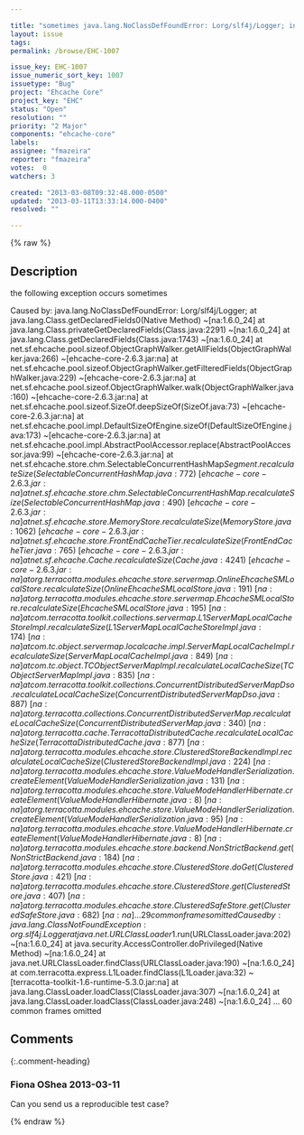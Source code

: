 ```yaml
---

title: "sometimes java.lang.NoClassDefFoundError: Lorg/slf4j/Logger; into ObjectGraphWalker.getAllFields"
layout: issue
tags: 
permalink: /browse/EHC-1007

issue_key: EHC-1007
issue_numeric_sort_key: 1007
issuetype: "Bug"
project: "Ehcache Core"
project_key: "EHC"
status: "Open"
resolution: ""
priority: "2 Major"
components: "ehcache-core"
labels: 
assignee: "fmazeira"
reporter: "fmazeira"
votes:  0
watchers: 3

created: "2013-03-08T09:32:48.000-0500"
updated: "2013-03-11T13:33:14.000-0400"
resolved: ""

---
```




{% raw %}



## Description

<div markdown="1" class="description">

the following exception occurs sometimes

Caused by: java.lang.NoClassDefFoundError: Lorg/slf4j/Logger;
        at java.lang.Class.getDeclaredFields0(Native Method) ~[na:1.6.0_24]
        at java.lang.Class.privateGetDeclaredFields(Class.java:2291) ~[na:1.6.0_24]
        at java.lang.Class.getDeclaredFields(Class.java:1743) ~[na:1.6.0_24]
        at net.sf.ehcache.pool.sizeof.ObjectGraphWalker.getAllFields(ObjectGraphWalker.java:266) ~[ehcache-core-2.6.3.jar:na]
        at net.sf.ehcache.pool.sizeof.ObjectGraphWalker.getFilteredFields(ObjectGraphWalker.java:229) ~[ehcache-core-2.6.3.jar:na]
        at net.sf.ehcache.pool.sizeof.ObjectGraphWalker.walk(ObjectGraphWalker.java:160) ~[ehcache-core-2.6.3.jar:na]
        at net.sf.ehcache.pool.sizeof.SizeOf.deepSizeOf(SizeOf.java:73) ~[ehcache-core-2.6.3.jar:na]
        at net.sf.ehcache.pool.impl.DefaultSizeOfEngine.sizeOf(DefaultSizeOfEngine.java:173) ~[ehcache-core-2.6.3.jar:na]
        at net.sf.ehcache.pool.impl.AbstractPoolAccessor.replace(AbstractPoolAccessor.java:99) ~[ehcache-core-2.6.3.jar:na]
        at net.sf.ehcache.store.chm.SelectableConcurrentHashMap$Segment.recalculateSize(SelectableConcurrentHashMap.java:772) ~[ehcache-core-2.6.3.jar:na]
        at net.sf.ehcache.store.chm.SelectableConcurrentHashMap.recalculateSize(SelectableConcurrentHashMap.java:490) ~[ehcache-core-2.6.3.jar:na]
        at net.sf.ehcache.store.MemoryStore.recalculateSize(MemoryStore.java:1062) ~[ehcache-core-2.6.3.jar:na]
        at net.sf.ehcache.store.FrontEndCacheTier.recalculateSize(FrontEndCacheTier.java:765) ~[ehcache-core-2.6.3.jar:na]
        at net.sf.ehcache.Cache.recalculateSize(Cache.java:4241) ~[ehcache-core-2.6.3.jar:na]
        at org.terracotta.modules.ehcache.store.servermap.OnlineEhcacheSMLocalStore.recalculateSize(OnlineEhcacheSMLocalStore.java:191) ~[na:na]
        at org.terracotta.modules.ehcache.store.servermap.EhcacheSMLocalStore.recalculateSize(EhcacheSMLocalStore.java:195) ~[na:na]
        at com.terracotta.toolkit.collections.servermap.L1ServerMapLocalCacheStoreImpl.recalculateSize(L1ServerMapLocalCacheStoreImpl.java:174) ~[na:na]
        at com.tc.object.servermap.localcache.impl.ServerMapLocalCacheImpl.recalculateSize(ServerMapLocalCacheImpl.java:849) ~[na:na]
        at com.tc.object.TCObjectServerMapImpl.recalculateLocalCacheSize(TCObjectServerMapImpl.java:835) ~[na:na]
        at com.terracotta.toolkit.collections.ConcurrentDistributedServerMapDso.recalculateLocalCacheSize(ConcurrentDistributedServerMapDso.java:887) ~[na:na]
        at org.terracotta.collections.ConcurrentDistributedServerMap.recalculateLocalCacheSize(ConcurrentDistributedServerMap.java:340) ~[na:na]
        at org.terracotta.cache.TerracottaDistributedCache.recalculateLocalCacheSize(TerracottaDistributedCache.java:877) ~[na:na]
        at org.terracotta.modules.ehcache.store.ClusteredStoreBackendImpl.recalculateLocalCacheSize(ClusteredStoreBackendImpl.java:224) ~[na:na]
        at org.terracotta.modules.ehcache.store.ValueModeHandlerSerialization.createElement(ValueModeHandlerSerialization.java:131) ~[na:na]
        at org.terracotta.modules.ehcache.store.ValueModeHandlerHibernate.createElement(ValueModeHandlerHibernate.java:8) ~[na:na]
        at org.terracotta.modules.ehcache.store.ValueModeHandlerSerialization.createElement(ValueModeHandlerSerialization.java:95) ~[na:na]
        at org.terracotta.modules.ehcache.store.ValueModeHandlerHibernate.createElement(ValueModeHandlerHibernate.java:8) ~[na:na]
        at org.terracotta.modules.ehcache.store.backend.NonStrictBackend.get(NonStrictBackend.java:184) ~[na:na]
        at org.terracotta.modules.ehcache.store.ClusteredStore.doGet(ClusteredStore.java:421) ~[na:na]
        at org.terracotta.modules.ehcache.store.ClusteredStore.get(ClusteredStore.java:407) ~[na:na]
        at org.terracotta.modules.ehcache.store.ClusteredSafeStore.get(ClusteredSafeStore.java:682) ~[na:na]
        ... 29 common frames omitted
Caused by: java.lang.ClassNotFoundException: org.slf4j.Logger
        at java.net.URLClassLoader$1.run(URLClassLoader.java:202) ~[na:1.6.0_24]
        at java.security.AccessController.doPrivileged(Native Method) ~[na:1.6.0_24]
        at java.net.URLClassLoader.findClass(URLClassLoader.java:190) ~[na:1.6.0_24]
        at com.terracotta.express.L1Loader.findClass(L1Loader.java:32) ~[terracotta-toolkit-1.6-runtime-5.3.0.jar:na]
        at java.lang.ClassLoader.loadClass(ClassLoader.java:307) ~[na:1.6.0_24]
        at java.lang.ClassLoader.loadClass(ClassLoader.java:248) ~[na:1.6.0_24]
        ... 60 common frames omitted


</div>

## Comments


{:.comment-heading}
### **Fiona OShea** <span class="date">2013-03-11</span>

<div markdown="1" class="comment">

Can you send us a reproducible test case?

</div>



{% endraw %}
